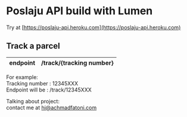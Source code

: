 # Poslaju API build with Lumen

Try at [https://poslaju-api.heroku.com](https://poslaju-api.heroku.com)

## Track a parcel
| endpoint | /track/{tracking number} |
| -------- | ------------------------ |

For example:  
Tracking number   : 12345XXX  
Endpoint will be  : /track/12345XXX  
    
Talking about project:  
contact me at hi@achmadfatoni.com